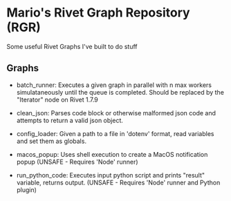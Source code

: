# Mario's Rivet Graph Repository (RGR)
Some useful Rivet Graphs I've built to do stuff


## Graphs

* batch_runner: Executes a given graph in parallel with n max workers simulataneously until the queue is completed. Should be replaced by the "Iterator" node on Rivet 1.7.9

* clean_json: Parses code block or otherwise malformed json code and attempts to return a valid json object.

* config_loader: Given a path to a file in 'dotenv' format, read variables and set them as globals.

* macos_popup: Uses shell execution to create a MacOS notification popup (UNSAFE - Requires 'Node' runner)

* run_python_code: Executes input python script and prints "result" variable, returns output. (UNSAFE - Requires 'Node' runner and Python plugin)

